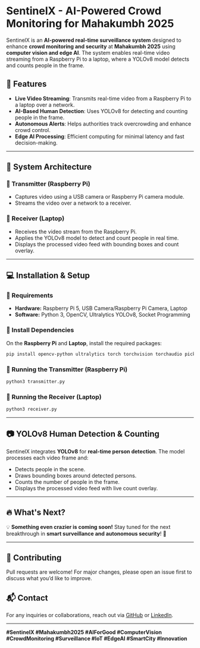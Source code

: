 # SentinelX - AI-Powered Crowd Monitoring for Mahakumbh 2025

SentinelX is an **AI-powered real-time surveillance system** designed to enhance **crowd monitoring and security** at **Mahakumbh 2025** using **computer vision and edge AI**. The system enables real-time video streaming from a Raspberry Pi to a laptop, where a YOLOv8 model detects and counts people in the frame.

## 🚀 Features
- **Live Video Streaming**: Transmits real-time video from a Raspberry Pi to a laptop over a network.
- **AI-Based Human Detection**: Uses YOLOv8 for detecting and counting people in the frame.
- **Autonomous Alerts**: Helps authorities track overcrowding and enhance crowd control.
- **Edge AI Processing**: Efficient computing for minimal latency and fast decision-making.

---

## 📌 System Architecture
### 🔹 Transmitter (Raspberry Pi)
- Captures video using a USB camera or Raspberry Pi camera module.
- Streams the video over a network to a receiver.

### 🔹 Receiver (Laptop)
- Receives the video stream from the Raspberry Pi.
- Applies the YOLOv8 model to detect and count people in real time.
- Displays the processed video feed with bounding boxes and count overlay.

---

## 💻 Installation & Setup

### 🔹 Requirements
- **Hardware:** Raspberry Pi 5, USB Camera/Raspberry Pi Camera, Laptop
- **Software:** Python 3, OpenCV, Ultralytics YOLOv8, Socket Programming

### 🔹 Install Dependencies
On the **Raspberry Pi** and **Laptop**, install the required packages:
```bash
pip install opencv-python ultralytics torch torchvision torchaudio pickle-mixin
```

### 🔹 Running the Transmitter (Raspberry Pi)
```bash
python3 transmitter.py
```

### 🔹 Running the Receiver (Laptop)
```bash
python3 receiver.py
```

---

## 📷 YOLOv8 Human Detection & Counting
SentinelX integrates **YOLOv8** for **real-time person detection**. The model processes each video frame and:
- Detects people in the scene.
- Draws bounding boxes around detected persons.
- Counts the number of people in the frame.
- Displays the processed video feed with live count overlay.

---

## 🔥 What's Next?
💡 **Something even crazier is coming soon!** Stay tuned for the next breakthrough in **smart surveillance and autonomous security**! 🚀

---


## 🤝 Contributing
Pull requests are welcome! For major changes, please open an issue first to discuss what you’d like to improve.

## 📬 Contact
For any inquiries or collaborations, reach out via [GitHub](https://github.com/Harshpanday101) or [LinkedIn](www.linkedin.com/in/harshpanday101).

---

**#SentinelX #Mahakumbh2025 #AIForGood #ComputerVision #CrowdMonitoring #Surveillance #IoT #EdgeAI #SmartCity #Innovation**

